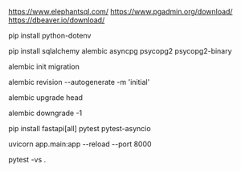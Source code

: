 https://www.elephantsql.com/
https://www.pgadmin.org/download/
https://dbeaver.io/download/


pip install python-dotenv

pip install sqlalchemy alembic asyncpg psycopg2 psycopg2-binary


alembic init migration

alembic revision --autogenerate -m 'initial' 

 alembic upgrade head

 alembic downgrade -1


pip install fastapi[all] pytest pytest-asyncio

uvicorn app.main:app --reload --port 8000 

pytest -vs . 

